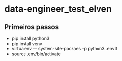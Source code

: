 # data-engineer_test_elven

## Primeiros passos
- pip install python3
- pip install venv
- virtualenv -- system-site-packaes -p python3 .env3
- source .env/bin/activate
